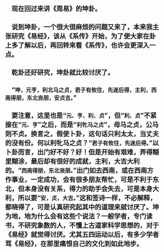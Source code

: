 &emsp;现在回过来讲《周易》的坤卦。
---
&emsp;说到坤卦，一个很大很麻烦的问题又来了，本来我主张研究《易经》，该从《系传》开始，为了使大家在卦上多了解以后，再回转来看《系传》，也许会更深入一点。
---
&emsp;乾卦还好研究，坤卦就比较讨厌了。
---
&emsp;“``坤，元亨，利北马之贞，君子有攸往，先迷后得，主利，西南得朋，东北丧朋，安贞吉。``”
---
&emsp;要注意，这里也是“``元、亨、利、贞``”，但“``利、贞``”不紧接在“``元、亨``”之后，而是“``利牝马之贞``”，母马之贞，公马则不贞。换言之，假使卜卦，这句话只利太太，当丈夫的没有份。何以利牝马之贞？“``君子有攸往，先迷后得。``”以卜卦而言，出门好不好？好！但是开始有艰难，弄得糊里糊涂，最后却有很好的成就，主利，大吉大利的。“``西南得朋，东北丧朋。``”出门如去西南，或在西南方作事业，一定成功，会有很多朋友帮忙，可是不利于东北，但本身没有关系，得力的助手会失去，可是本身大利，所以要“``安，贞，大吉。``”这和签诗一样，不必解释，都晓得了，可是认真研究起其中的道理来就讨厌了。坤为地，地为什么会有这些个说法？一般学者，专门读书，不研究象数的人，不懂上古道家科学思想的，对于《易经》就觉得讨厌。尤其五四运动以后，有多少学者骂《易经》，在那里痛恨自己的文化到如此地步。
---
